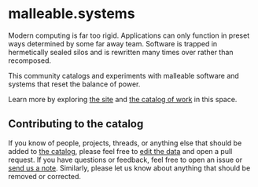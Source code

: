 # malleable.systems

Modern computing is far too rigid. Applications can only function in preset ways determined by some far away team. Software is trapped in hermetically sealed silos and is rewritten many times over rather than recomposed.

This community catalogs and experiments with malleable software and systems that reset the balance of power.

Learn more by exploring [the site][site] and [the catalog of work][catalog] in this space.

## Contributing to the catalog

If you know of people, projects, threads, or anything else that should be added to [the catalog][catalog], please feel free to [edit the data][data] and open a pull request. If you have questions or feedback, feel free to open an issue or [send us a note][note]. Similarly, please let us know about anything that should be removed or corrected.

[site]: https://malleable.systems
[catalog]: https://malleable.systems/catalog/
[note]: mailto:hello@malleable.systems
[data]: https://github.com/malleable-systems/malleable.systems/blob/master/data/catalog.yaml
